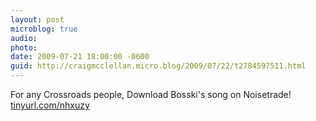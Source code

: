 ```yaml
---
layout: post
microblog: true
audio: 
photo: 
date: 2009-07-21 18:00:00 -0600
guid: http://craigmcclellan.micro.blog/2009/07/22/t2784597511.html
---
```

For any Crossroads people, Download Bosski's song on Noisetrade! [tinyurl.com/nhxuzy](http://tinyurl.com/nhxuzy)
